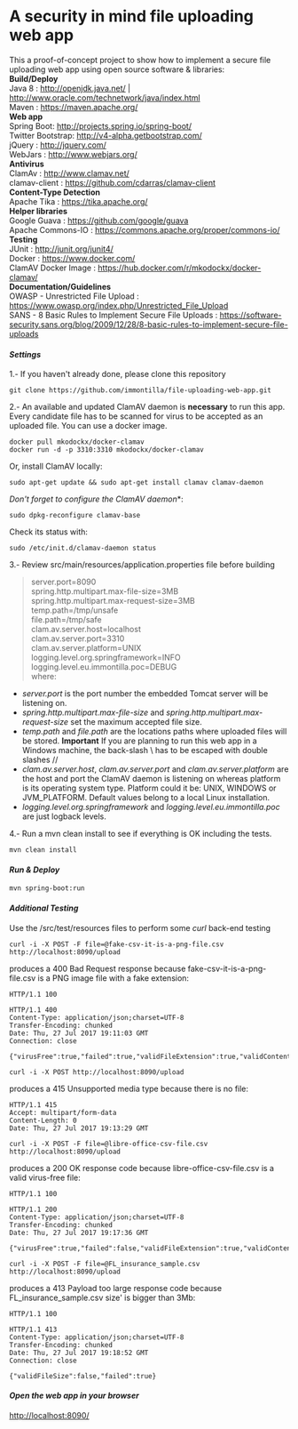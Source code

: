 A security in mind file uploading web app
=
This a proof-of-concept project to show how to implement a secure file uploading web app using open source software & libraries: <br/>
**Build/Deploy** <br/>
Java 8 : <a href="http://openjdk.java.net/" target="_blank">http://openjdk.java.net/</a> | <a href="http://www.oracle.com/technetwork/java/index.html" target="_blank">http://www.oracle.com/technetwork/java/index.html</a> <br/>
Maven : <a href="https://maven.apache.org/" target="_blank">https://maven.apache.org/</a> <br/>
**Web app** <br/>
Spring Boot: <a href="http://projects.spring.io/spring-boot/" target="_blank">http://projects.spring.io/spring-boot/</a> <br/>
Twitter Bootstrap: <a href="http://v4-alpha.getbootstrap.com/" target="_blank">http://v4-alpha.getbootstrap.com/</a> <br/>
jQuery : <a href="http://jquery.com/" target="_blank">http://jquery.com/</a> <br/>
WebJars : <a href="http://www.webjars.org/" target="_blank">http://www.webjars.org/</a> <br/>
**Antivirus** <br/>
ClamAv : <a href="http://www.clamav.net/" target="_blank">http://www.clamav.net/</a> <br/>
clamav-client : <a href="https://github.com/cdarras/clamav-client" target="_blank">https://github.com/cdarras/clamav-client</a> <br/>
**Content-Type Detection** <br/>
Apache Tika : <a href="https://tika.apache.org/" target="_blank">https://tika.apache.org/</a> <br/>
**Helper libraries** <br/>
Google Guava : <a href="https://github.com/google/guava" target="_blank">https://github.com/google/guava</a> <br/>
Apache Commons-IO : <a href="https://commons.apache.org/proper/commons-io/" target="_blank">https://commons.apache.org/proper/commons-io/</a> <br/>
**Testing** <br/>
JUnit : <a href="http://junit.org/junit4/" target="_blank">http://junit.org/junit4/</a> <br/>
Docker : <a href="https://www.docker.com/" target="_blank">https://www.docker.com/</a> <br/>
ClamAV Docker Image : <a href="https://hub.docker.com/r/mkodockx/docker-clamav/" target="_blank">https://hub.docker.com/r/mkodockx/docker-clamav/</a> <br/>
**Documentation/Guidelines** <br/>
OWASP - Unrestricted File Upload : <a href="https://www.owasp.org/index.php/Unrestricted_File_Upload" target="_blank">https://www.owasp.org/index.php/Unrestricted_File_Upload</a> <br/>
SANS - 8 Basic Rules to Implement Secure File Uploads : <a href="https://software-security.sans.org/blog/2009/12/28/8-basic-rules-to-implement-secure-file-uploads" target="_blank">https://software-security.sans.org/blog/2009/12/28/8-basic-rules-to-implement-secure-file-uploads</a> <br/>

#### <i class="icon-cog">Settings</i>
1.- If you haven't already done, please clone this repository
```
git clone https://github.com/immontilla/file-uploading-web-app.git
```
2.- An available and updated ClamAV daemon is **necessary** to run this app. Every candidate file has to be scanned for virus to be accepted as an uploaded file. You can use a docker image.
```
docker pull mkodockx/docker-clamav
docker run -d -p 3310:3310 mkodockx/docker-clamav
```
Or, install ClamAV locally:
```
sudo apt-get update && sudo apt-get install clamav clamav-daemon
```
*Don't forget to configure the ClamAV daemon**:
```
sudo dpkg-reconfigure clamav-base
```
Check its status with:
```
sudo /etc/init.d/clamav-daemon status
```
3.- <i class="icon-pencil"></i> Review src/main/resources/application.properties file before building

> server.port=8090 <br/>
> spring.http.multipart.max-file-size=3MB <br/>
> spring.http.multipart.max-request-size=3MB <br/>
> temp.path=/tmp/unsafe <br/>
> file.path=/tmp/safe <br/>
> clam.av.server.host=localhost <br/>
> clam.av.server.port=3310 <br/>
> clam.av.server.platform=UNIX <br/>
> logging.level.org.springframework=INFO <br/>
> logging.level.eu.immontilla.poc=DEBUG <br/>
where:
- *server.port* is the port number the embedded Tomcat server will be listening on.
- *spring.http.multipart.max-file-size* and *spring.http.multipart.max-request-size* set the maximum accepted file size.
- *temp.path* and *file.path* are the locations paths where uploaded files will be stored. **Important** If you are planning to run this web app in a Windows machine, the back-slash \ has to be escaped with double slashes //
- *clam.av.server.host*, *clam.av.server.port* and *clam.av.server.platform* are the host and port the ClamAV daemon is listening on whereas platform is its operating system type. Platform could it be: UNIX, WINDOWS or JVM_PLATFORM. Default values belong to a local Linux installation.
- *logging.level.org.springframework* and *logging.level.eu.immontilla.poc* are just logback levels.

4.- Run a mvn clean install to see if everything is OK including the tests.
```
mvn clean install
```

#### <i class="icon-upload"> Run & Deploy</i>
```
mvn spring-boot:run
```

#### <i class="icon-refresh"> Additional Testing </i>
Use the /src/test/resources files to perform some *curl* back-end testing
```
curl -i -X POST -F file=@fake-csv-it-is-a-png-file.csv http://localhost:8090/upload
```
produces a 400 Bad Request response because fake-csv-it-is-a-png-file.csv is a PNG image file with a fake extension:
```
HTTP/1.1 100

HTTP/1.1 400
Content-Type: application/json;charset=UTF-8
Transfer-Encoding: chunked
Date: Thu, 27 Jul 2017 19:11:03 GMT
Connection: close

{"virusFree":true,"failed":true,"validFileExtension":true,"validContentType":false}
```
```
curl -i -X POST http://localhost:8090/upload
```
produces a 415 Unsupported media type because there is no file:
```
HTTP/1.1 415
Accept: multipart/form-data
Content-Length: 0
Date: Thu, 27 Jul 2017 19:13:29 GMT
```

```
curl -i -X POST -F file=@libre-office-csv-file.csv http://localhost:8090/upload
```
produces a 200 OK response code because libre-office-csv-file.csv is a valid virus-free file:
```
HTTP/1.1 100

HTTP/1.1 200
Content-Type: application/json;charset=UTF-8
Transfer-Encoding: chunked
Date: Thu, 27 Jul 2017 19:17:36 GMT

{"virusFree":true,"failed":false,"validFileExtension":true,"validContentType":true}
```


```
curl -i -X POST -F file=@FL_insurance_sample.csv http://localhost:8090/upload
```
produces a 413 Payload too large response code because FL_insurance_sample.csv size' is bigger than 3Mb:
```
HTTP/1.1 100

HTTP/1.1 413
Content-Type: application/json;charset=UTF-8
Transfer-Encoding: chunked
Date: Thu, 27 Jul 2017 19:18:52 GMT
Connection: close

{"validFileSize":false,"failed":true}
```

#### <i class="icon-refresh"> Open the web app in your browser </i>

<a href="http://localhost:8090/" target="_blank">http://localhost:8090/</a>
